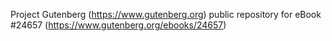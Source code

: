 Project Gutenberg (https://www.gutenberg.org) public repository for eBook #24657 (https://www.gutenberg.org/ebooks/24657)
